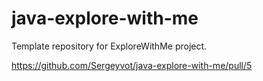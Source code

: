 # java-explore-with-me
Template repository for ExploreWithMe project.

https://github.com/Sergeyvot/java-explore-with-me/pull/5
